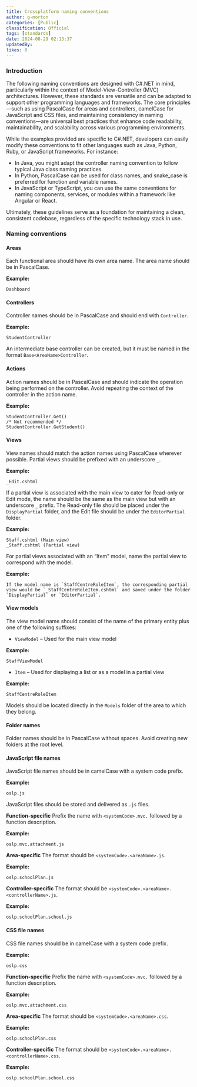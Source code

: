 ```yaml
---
title: Crossplatform naming conventions
author: g-morton
categories: [Public]
classification: Official
tags: [standards]
date: 2024-08-29 02:13:37 
updatedBy: 
likes: 0
---
```


### Introduction

The following naming conventions are designed with C#.NET in mind, particularly within the context of Model-View-Controller (MVC) architectures. However, these standards are versatile and can be adapted to support other programming languages and frameworks. The core principles—such as using PascalCase for areas and controllers, camelCase for JavaScript and CSS files, and maintaining consistency in naming conventions—are universal best practices that enhance code readability, maintainability, and scalability across various programming environments.

While the examples provided are specific to C#.NET, developers can easily modify these conventions to fit other languages such as Java, Python, Ruby, or JavaScript frameworks. For instance:

- In Java, you might adapt the controller naming convention to follow typical Java class naming practices.
- In Python, PascalCase can be used for class names, and snake_case is preferred for function and variable names.
- In JavaScript or TypeScript, you can use the same conventions for naming components, services, or modules within a framework like Angular or React.

Ultimately, these guidelines serve as a foundation for maintaining a clean, consistent codebase, regardless of the specific technology stack in use.


### Naming conventions

#### Areas
Each functional area should have its own area name. The area name should be in PascalCase.

**Example:**
```plaintext
Dashboard
```

#### Controllers
Controller names should be in PascalCase and should end with `Controller`.

**Example:**
```plaintext
StudentController
```
An intermediate base controller can be created, but it must be named in the format `Base<AreaName>Controller`.

#### Actions
Action names should be in PascalCase and should indicate the operation being performed on the controller. Avoid repeating the context of the controller in the action name.

**Example:**
```plaintext
StudentController.Get() 
/* Not recommended */
StudentController.GetStudent()
```

#### Views
View names should match the action names using PascalCase wherever possible. Partial views should be prefixed with an underscore `_`.

**Example:**
```plaintext
_Edit.cshtml
```
If a partial view is associated with the main view to cater for Read-only or Edit mode, the name should be the same as the main view but with an underscore `_` prefix. The Read-only file should be placed under the `DisplayPartial` folder, and the Edit file should be under the `EditorPartial` folder.

**Example:**
```plaintext
Staff.cshtml (Main view)
_Staff.cshtml (Partial view)
```
For partial views associated with an “Item” model, name the partial view to correspond with the model.

**Example:**
```plaintext
If the model name is `StaffCentreRoleItem`, the corresponding partial view would be `_StaffCentreRoleItem.cshtml` and saved under the folder `DisplayPartial` or `EditorPartial`.
```

#### View models
The view model name should consist of the name of the primary entity plus one of the following suffixes:

- `ViewModel` – Used for the main view model

**Example:**
```plaintext
StaffViewModel
```
- `Item` – Used for displaying a list or as a model in a partial view

**Example:**
```plaintext
StaffCentreRoleItem
```
Models should be located directly in the `Models` folder of the area to which they belong.

#### Folder names
Folder names should be in PascalCase without spaces. Avoid creating new folders at the root level.

#### JavaScript file names
JavaScript file names should be in camelCase with a system code prefix.

**Example:**
```plaintext
oslp.js
```
JavaScript files should be stored and delivered as `.js` files.

**Function-specific**
Prefix the name with `<systemCode>.mvc.` followed by a function description.

**Example:**
```plaintext
oslp.mvc.attachment.js
```

**Area-specific**
The format should be `<systemCode>.<areaName>.js`.

**Example:**
```plaintext
oslp.schoolPlan.js
```

**Controller-specific**
The format should be `<systemCode>.<areaName>.<controllerName>.js`.

**Example:**
```plaintext
oslp.schoolPlan.school.js
```

#### CSS file names
CSS file names should be in camelCase with a system code prefix.

**Example:**
```plaintext
oslp.css
```

**Function-specific**
Prefix the name with `<systemCode>.mvc.` followed by a function description.

**Example:**
```plaintext
oslp.mvc.attachment.css
```

**Area-specific**
The format should be `<systemCode>.<areaName>.css`.

**Example:**
```plaintext
oslp.schoolPlan.css
```

**Controller-specific**
The format should be `<systemCode>.<areaName>.<controllerName>.css`.

**Example:**
```plaintext
oslp.schoolPlan.school.css
```
